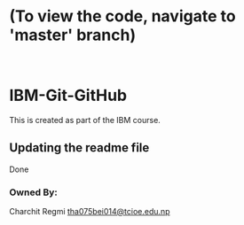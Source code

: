 # (To view the code, navigate to 'master' branch)
<br>

# IBM-Git-GitHub
This is created as part of the IBM course.

## Updating the readme file
Done


### Owned By:
Charchit Regmi
tha075bei014@tcioe.edu.np
